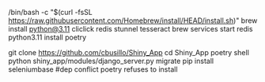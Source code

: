 /bin/bash -c "$(curl -fsSL https://raw.githubusercontent.com/Homebrew/install/HEAD/install.sh)"
brew install python@3.11 cliclick redis stunnel tesseract
brew services start redis
python3.11 install poetry

git clone https://github.com/cbusillo/Shiny_App
cd Shiny_App
poetry shell
python shiny_app/modules/django_server.py migrate
pip install seleniumbase #dep conflict poetry refuses to install

